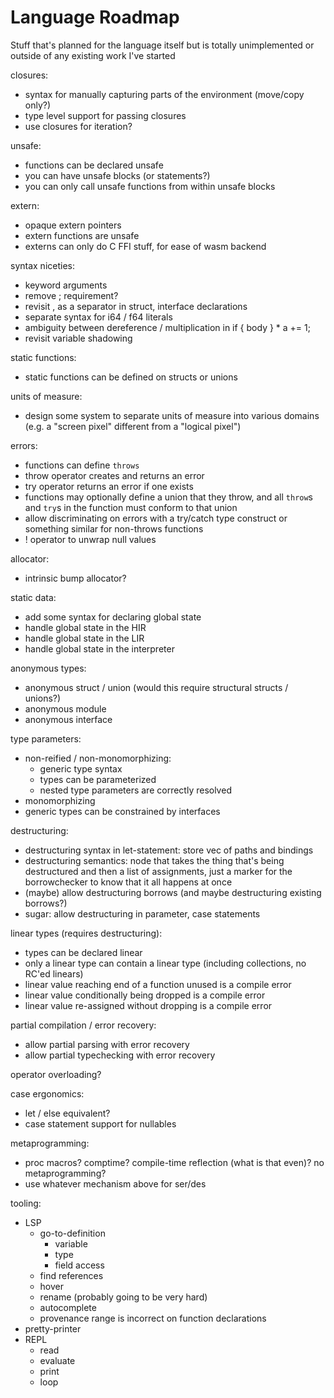 # Language Roadmap

Stuff that's planned for the language itself but is totally unimplemented or outside of any existing work I've started

closures:
- syntax for manually capturing parts of the environment (move/copy only?)
- type level support for passing closures
- use closures for iteration?

unsafe:
- functions can be declared unsafe
- you can have unsafe blocks (or statements?)
- you can only call unsafe functions from within unsafe blocks

extern:
- opaque extern pointers
- extern functions are unsafe
- externs can only do C FFI stuff, for ease of wasm backend

syntax niceties:
- keyword arguments
- remove ; requirement?
- revisit , as a separator in struct, interface declarations
- separate syntax for i64 / f64 literals
- ambiguity between dereference / multiplication in if { body } * a += 1;
- revisit variable shadowing

static functions:
- static functions can be defined on structs or unions

units of measure:
- design some system to separate units of measure into various domains (e.g. a "screen pixel" different from a "logical pixel")

errors:
- functions can define `throws`
- throw operator creates and returns an error
- try operator returns an error if one exists
- functions may optionally define a union that they throw, and all `throw`s and `try`s in the function must conform to that union
- allow discriminating on errors with a try/catch type construct or something similar for non-throws functions
- ! operator to unwrap null values

allocator:
- intrinsic bump allocator?

static data:
- add some syntax for declaring global state
- handle global state in the HIR
- handle global state in the LIR
- handle global state in the interpreter

anonymous types:
- anonymous struct / union (would this require structural structs / unions?)
- anonymous module
- anonymous interface

type parameters:
- non-reified / non-monomorphizing:
    - generic type syntax
    - types can be parameterized
    - nested type parameters are correctly resolved
- monomorphizing
- generic types can be constrained by interfaces

destructuring:
- destructuring syntax in let-statement: store vec of paths and bindings
- destructuring semantics: node that takes the thing that's being destructured and then a list of assignments, just a marker for the borrowchecker to know that it all happens at once
- (maybe) allow destructuring borrows (and maybe destructuring existing borrows?)
- sugar: allow destructuring in parameter, case statements

linear types (requires destructuring):
- types can be declared linear
- only a linear type can contain a linear type (including collections, no RC'ed linears)
- linear value reaching end of a function unused is a compile error
- linear value conditionally being dropped is a compile error
- linear value re-assigned without dropping is a compile error

partial compilation / error recovery:
- allow partial parsing with error recovery
- allow partial typechecking with error recovery

operator overloading?

case ergonomics:
- let / else equivalent?
- case statement support for nullables

metaprogramming:
- proc macros? comptime? compile-time reflection (what is that even)? no metaprogramming?
- use whatever mechanism above for ser/des

tooling:
- LSP
    - go-to-definition
        - variable
        - type
        - field access
    - find references
    - hover
    - rename (probably going to be very hard)
    - autocomplete
    - provenance range is incorrect on function declarations
- pretty-printer
- REPL
    - read
    - evaluate
    - print
    - loop
